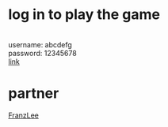 <h1>log in to play the game</h1>
<br/>
username: abcdefg
<br/>
password: 12345678
<br/>
<a href="https://yuan0337.github.io/login/login">link</a>
<h1>partner</h1>
<a href="https://github.com/FranzLee">FranzLee</a>
